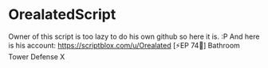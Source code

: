 # OrealatedScript
Owner of this script is too lazy to do his own github so here it is. :P
And here is his account: https://scriptblox.com/u/Orealated
[⚡EP 74🧪] Bathroom Tower Defense X

